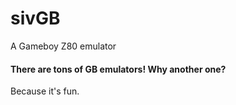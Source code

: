 # sivGB
A Gameboy Z80 emulator

#### There are tons of GB emulators! Why another one?
Because it's fun.

